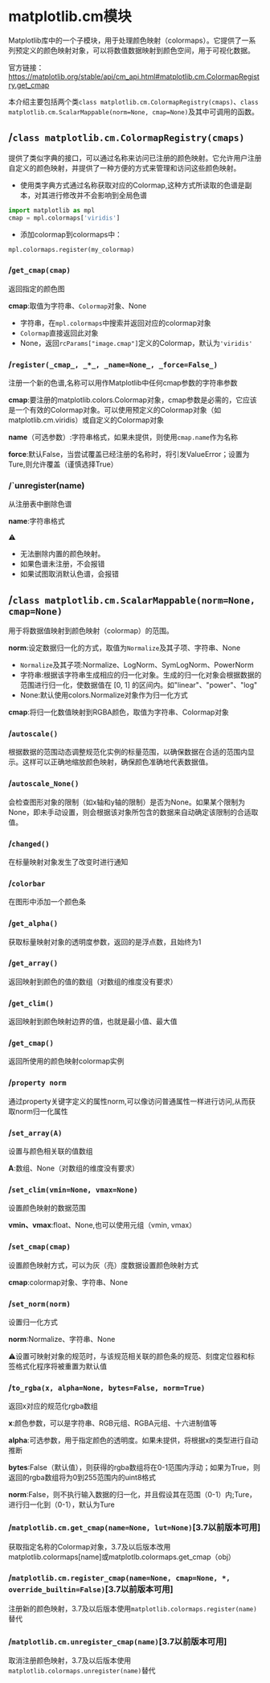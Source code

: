 # matplotlib.cm模块
Matplotlib库中的一个子模块，用于处理颜色映射（colormaps）。它提供了一系列预定义的颜色映射对象，可以将数值数据映射到颜色空间，用于可视化数据。

官方链接：https://matplotlib.org/stable/api/cm_api.html#matplotlib.cm.ColormapRegistry.get_cmap

本介绍主要包括两个类`class matplotlib.cm.ColormapRegistry(cmaps)`、`class matplotlib.cm.ScalarMappable(norm=None, cmap=None)`及其中可调用的函数。

## /`class matplotlib.cm.ColormapRegistry(cmaps)`
提供了类似字典的接口，可以通过名称来访问已注册的颜色映射。它允许用户注册自定义的颜色映射，并提供了一种方便的方式来管理和访问这些颜色映射。

- 使用类字典方式通过名称获取对应的Colormap,这种方式所读取的色谱是副本，对其进行修改并不会影响到全局色谱
```python
import matplotlib as mpl
cmap = mpl.colormaps['viridis']
```

- 添加colormap到colormaps中：
```python
mpl.colormaps.register(my_colormap)
```

### /`get_cmap(cmap)`
返回指定的颜色图

**cmap**:取值为字符串、`Colormap`对象、None
- 字符串，在`mpl.colormaps`中搜索并返回对应的colormap对象
- `Colormap`直接返回此对象
- None，返回`rcParams["image.cmap"]`定义的Colormap，默认为`'viridis'`
  
### /`register(_cmap_, _*_, _name=None_, _force=False_)`  

注册一个新的色谱,名称可以用作Matplotlib中任何cmap参数的字符串参数

**cmap**:要注册的matplotlib.colors.Colormap对象，cmap参数是必需的，它应该是一个有效的Colormap对象。可以使用预定义的Colormap对象（如matplotlib.cm.viridis）或自定义的Colormap对象

**name**（可选参数）:字符串格式，如果未提供，则使用`cmap.name`作为名称

**force**:默认False，当尝试覆盖已经注册的名称时，将引发ValueError；设置为Ture,则允许覆盖（谨慎选择True）

### /`unregister(name)

从注册表中删除色谱

**name**:字符串格式

⚠️ 
- 无法删除内置的颜色映射。
- 如果色谱未注册，不会报错
- 如果试图取消默认色谱，会报错

## /`class matplotlib.cm.ScalarMappable(norm=None, cmap=None)`
用于将数据值映射到颜色映射（colormap）的范围。

**norm**:设定数据归一化的方式，取值为`Normalize`及其子项、字符串、None
- `Normalize`及其子项:Normalize、LogNorm、SymLogNorm、PowerNorm
- 字符串:根据该字符串生成相应的归一化对象。生成的归一化对象会根据数据的范围进行归一化，使数据值在 [0, 1] 的区间内。如"linear"、"power"、"log"
- None:默认使用colors.Normalize对象作为归一化方式

**cmap**:将归一化数值映射到RGBA颜色，取值为字符串、Colormap对象

### /`autoscale()`
根据数据的范围动态调整规范化实例的标量范围，以确保数据在合适的范围内显示。这样可以正确地缩放颜色映射，确保颜色准确地代表数据值。

### /`autoscale_None()`
会检查图形对象的限制（如x轴和y轴的限制）是否为None。如果某个限制为None，即未手动设置，则会根据该对象所包含的数据来自动确定该限制的合适取值。

### /`changed()`
在标量映射对象发生了改变时进行通知

### /`colorbar`
在图形中添加一个颜色条

### /`get_alpha()`
获取标量映射对象的透明度参数，返回的是浮点数，且始终为1

### /`get_array()`
返回映射到颜色的值的数组（对数组的维度没有要求）

### /`get_clim()`
返回映射到颜色映射边界的值，也就是最小值、最大值

### /`get_cmap()`
返回所使用的颜色映射colormap实例

### /`property norm`
通过property关键字定义的属性norm,可以像访问普通属性一样进行访问,从而获取norm归一化属性

### /`set_array(A)`
设置与颜色相关联的值数组

**A**:数组、None（对数组的维度没有要求）

### /`set_clim(vmin=None, vmax=None)`
设置颜色映射的数据范围

**vmin、vmax**:float、None,也可以使用元组（vmin, vmax）

### /`set_cmap(cmap)`
设置颜色映射方式，可以为灰（亮）度数据设置颜色映射方式

**cmap**:colormap对象、字符串、None

### /`set_norm(norm)`
设置归一化方式

**norm**:Normalize、字符串、None

⚠️设置可映射对象的规范时，与该规范相关联的颜色条的规范、刻度定位器和标签格式化程序将被重置为默认值

### /`to_rgba(x, alpha=None, bytes=False, norm=True)`
返回x对应的规范化rgba数组

**x**:颜色参数，可以是字符串、RGB元组、RGBA元组、十六进制值等

**alpha**:可选参数，用于指定颜色的透明度。如果未提供，将根据x的类型进行自动推断

**bytes**:False（默认值），则获得的rgba数组将在0-1范围内浮动；如果为True，则返回的rgba数组将为0到255范围内的uint8格式

**norm**:False，则不执行输入数据的归一化，并且假设其在范围（0-1）内;Ture，进行归一化到（0-1），默认为Ture

### /`matplotlib.cm.get_cmap(name=None, lut=None)`[3.7以前版本可用]
获取指定名称的Colormap对象，3.7及以后版本改用matplotlib.colormaps[name]或matplotlb.colormaps.get_cmap（obj）

### /`matplotlib.cm.register_cmap(name=None, cmap=None, *, override_builtin=False)`[3.7以前版本可用]
注册新的颜色映射，3.7及以后版本使用`matplotlib.colormaps.register(name)`替代

### /`matplotlib.cm.unregister_cmap(name)`[3.7以前版本可用]
取消注册颜色映射，3.7及以后版本使用`matplotlib.colormaps.unregister(name)`替代
